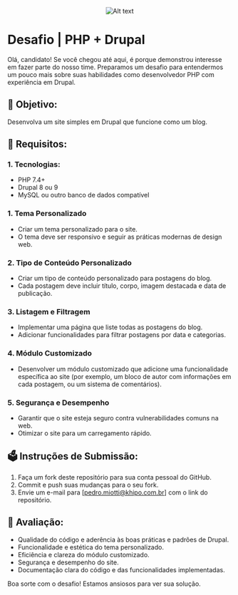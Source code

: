 <p align="center">
  <img title="a title" alt="Alt text" src="https://media.licdn.com/dms/image/D4E16AQGjCVuzlCthvg/profile-displaybackgroundimage-shrink_200_800/0/1690574706700?e=2147483647&v=beta&t=zlY1Mc10yQ3gA9qiZ4sZ7m8PkE-HIu8Haa1fUyKb_fU">
</p>

# Desafio | PHP + Drupal

Olá, candidato! Se você chegou até aqui, é porque demonstrou interesse em fazer parte do nosso time. Preparamos um desafio para entendermos um pouco mais sobre suas habilidades como desenvolvedor PHP com experiência em Drupal.

## 🚀 Objetivo:

Desenvolva um site simples em Drupal que funcione como um blog.

## 📜 Requisitos:

### 1. Tecnologias:

- PHP 7.4+
- Drupal 8 ou 9
- MySQL ou outro banco de dados compatível

### 1. Tema Personalizado
- Criar um tema personalizado para o site.
- O tema deve ser responsivo e seguir as práticas modernas de design web.

### 2. Tipo de Conteúdo Personalizado
- Criar um tipo de conteúdo personalizado para postagens do blog.
- Cada postagem deve incluir título, corpo, imagem destacada e data de publicação.

### 3. Listagem e Filtragem
- Implementar uma página que liste todas as postagens do blog.
- Adicionar funcionalidades para filtrar postagens por data e categorias.

### 4. Módulo Customizado
- Desenvolver um módulo customizado que adicione uma funcionalidade específica ao site (por exemplo, um bloco de autor com informações em cada postagem, ou um sistema de comentários).

### 5. Segurança e Desempenho

- Garantir que o site esteja seguro contra vulnerabilidades comuns na web.
- Otimizar o site para um carregamento rápido.
  
## 🗳️ Instruções de Submissão:

1. Faça um fork deste repositório para sua conta pessoal do GitHub.
2. Commit e push suas mudanças para o seu fork.
3. Envie um e-mail para [pedro.miotti@khipo.com.br] com o link do repositório.

## 🧪 Avaliação:

- Qualidade do código e aderência às boas práticas e padrões de Drupal.
- Funcionalidade e estética do tema personalizado.
- Eficiência e clareza do módulo customizado.
- Segurança e desempenho do site.
- Documentação clara do código e das funcionalidades implementadas.

Boa sorte com o desafio! Estamos ansiosos para ver sua solução.
